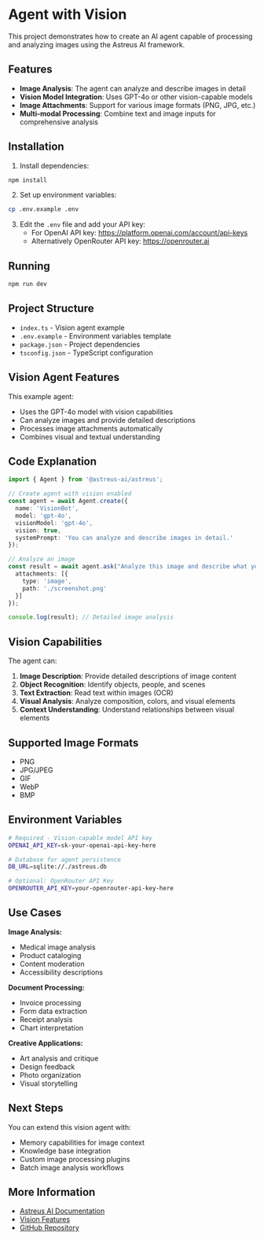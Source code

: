 # Agent with Vision

This project demonstrates how to create an AI agent capable of processing and analyzing images using the Astreus AI framework.

## Features

- **Image Analysis**: The agent can analyze and describe images in detail
- **Vision Model Integration**: Uses GPT-4o or other vision-capable models
- **Image Attachments**: Support for various image formats (PNG, JPG, etc.)
- **Multi-modal Processing**: Combine text and image inputs for comprehensive analysis

## Installation

1. Install dependencies:
```bash
npm install
```

2. Set up environment variables:
```bash
cp .env.example .env
```

3. Edit the `.env` file and add your API key:
   - For OpenAI API key: https://platform.openai.com/account/api-keys
   - Alternatively OpenRouter API key: https://openrouter.ai

## Running

```bash
npm run dev
```

## Project Structure

- `index.ts` - Vision agent example
- `.env.example` - Environment variables template
- `package.json` - Project dependencies
- `tsconfig.json` - TypeScript configuration

## Vision Agent Features

This example agent:
- Uses the GPT-4o model with vision capabilities
- Can analyze images and provide detailed descriptions
- Processes image attachments automatically
- Combines visual and textual understanding

## Code Explanation

```typescript
import { Agent } from '@astreus-ai/astreus';

// Create agent with vision enabled
const agent = await Agent.create({
  name: 'VisionBot',
  model: 'gpt-4o',
  visionModel: 'gpt-4o',
  vision: true,
  systemPrompt: 'You can analyze and describe images in detail.'
});

// Analyze an image
const result = await agent.ask("Analyze this image and describe what you see", {
  attachments: [{
    type: 'image',
    path: './screenshot.png'
  }]
});

console.log(result); // Detailed image analysis
```

## Vision Capabilities

The agent can:
1. **Image Description**: Provide detailed descriptions of image content
2. **Object Recognition**: Identify objects, people, and scenes
3. **Text Extraction**: Read text within images (OCR)
4. **Visual Analysis**: Analyze composition, colors, and visual elements
5. **Context Understanding**: Understand relationships between visual elements

## Supported Image Formats

- PNG
- JPG/JPEG
- GIF
- WebP
- BMP

## Environment Variables

```bash
# Required - Vision-capable model API key
OPENAI_API_KEY=sk-your-openai-api-key-here

# Database for agent persistence
DB_URL=sqlite://./astreus.db

# Optional: OpenRouter API Key
OPENROUTER_API_KEY=your-openrouter-api-key-here
```

## Use Cases

**Image Analysis:**
- Medical image analysis
- Product cataloging
- Content moderation
- Accessibility descriptions

**Document Processing:**
- Invoice processing
- Form data extraction
- Receipt analysis
- Chart interpretation

**Creative Applications:**
- Art analysis and critique
- Design feedback
- Photo organization
- Visual storytelling

## Next Steps

You can extend this vision agent with:
- Memory capabilities for image context
- Knowledge base integration
- Custom image processing plugins
- Batch image analysis workflows

## More Information

- [Astreus AI Documentation](https://astreus.org/docs)
- [Vision Features](https://astreus.org/docs/framework/vision)
- [GitHub Repository](https://github.com/astreus-ai/astreus)